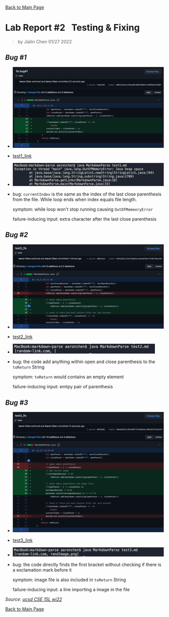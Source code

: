 [Back to Main Page](index.md)

# Lab Report #2 &nbsp; Testing & Fixing

> by Jialin Chen 01/27 2022

## *Bug #1*

* ![test1_fix](test1_fix.png)

* [test1_link](https://github.com/jialinc1206/markdown-parse/blob/99cbc891d4efbd30b8feaa2f1493e8249428effa/test1.md)

* ![test1_fail](test1_fail.png)

*   bug: `currentIndex` is the same as the index of the last close parenthesis from the file. 
    While loop ends when index equals file length.

    symptom: while loop won't stop running causing `OutOfMemeoryError`

    failure-inducing input: extra character after the last close parenthesis


## *Bug #2*

* ![test2_fix](test2_fix.png)

* [test2_link](https://github.com/jialinc1206/markdown-parse/blob/069d101122e2fb845acc046b93dcf3701f86a40f/test2.md)

* ![test2_fail](test2_fail.png)

*   bug: the code add anything within open and close parenthesis to the `toReturn` String

    symptom: `toReturn` would contains an empty element

    failure-inducing input: emtpy pair of parenthesis

## *Bug #3*

* ![test2_fix](test3_fix.png)

* [test3_link](https://github.com/jialinc1206/markdown-parse/blob/0de6d5611c552a0973fd33b46c185e54371ba2e9/test3.md)

* ![test2_fail](test3_fail.png)

*   bug: the code directly finds the first bracket without checking if there is a exclamation mark before it

    symptom: image file is also included in `toReturn` String

    failure-inducing input: a line importing a image in the file

*Source: [ucsd CSE 15L wi22](https://ucsd-cse15l-w22.github.io/week/week4/#lab-tasks)*

[Back to Main Page](index.md)